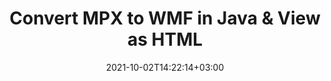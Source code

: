 ---
############################# Static ############################
layout: "autogen"
date: 2021-10-02T14:22:14+03:00
draft: false
path: "total/java/conversion/mpx-to-wmf/"

############################# Head ############################
head_title: "Convert MPX to WMF in Java - Sample Java Code"
head_description: "Java document conversion library to convert MPX to WMF and 100+ other file formats in Java & J2SE applications. View the Converted WMF document as HTML viewer."

############################# Header ############################
title: "Convert MPX to WMF in Java & View as HTML"
description: "Programmatically convert MPX to WMF in Java & J2SE platforms using flexible document manipulation options to customize the resultant document. Convert the complete document or some specific pages based on page numbers or selective page ranges using Java document conversion library."

############################# SubMenu ############################
submenu:
    enable: false

############################# Content ############################
content:
    enable: true
    block:
    - title_left: "MPX to WMF Conversion in Java"
      content_left: |
          Perform MPX to WMF file conversion in three simple steps using Java. View the converted document as HTML without any external software dependency.

          -   Create a new instance of **Converter** class and load the MPX file
          -   Set **ConvertOptions** for the WMF document type
          -   Call **Convert** method of **Converter** class instance for conversion to WMF
          -   Set options for HTML viewer
          -   Create **Viewer** object to view converted WMF as HTML
          
      title_right: "Convert Remotely Located Documents"
      content_right: |
          You require `GroupDocs.Conversion` & `GroupDocs.Viewer` namespaces to convert between a wide range of popular document types such as PDF, Microsoft Word, Excel, PowerPoint, Project, Outlook, HTML, diagrams and image file formats. Explore other [Java APIs for Office documents](https://products.conholdate.com/total/java/) as offered by Conholdate.Total.
          
          Get the respective assembly files from the [downloads](https://downloads.conholdate.com/total/java) or fetch the whole package from [Maven](https://repository.conholdate.com/webapp/#/artifacts/browse/tree/General/repo) to add 'Conholdate.Total` directly in your workspace.
          
      code: |
          ```cs {linenos=false}
          // Convert MPX to WMF using GroupDocs.Conversion API
          // Load the source MPX file to be converted
          Converter converter = new Converter("input.mpx");

          // Get the convert options ready for the target WMF format
          ConvertOptions convertOptions = new FileType().fromExtension("wmf").getConvertOptions();

          // Convert to WMF format
          converter.convert("output.wmf", convertOptions);

          // Create Viewer object to view the converted WMF as HTML
          try (Viewer viewer = new Viewer("output.wmf"))
          {
              // Set options for HTML viewer
              HtmlViewOptions viewOptions = HtmlViewOptions.forEmbeddedResources("output{0}.html");

              // View converted WMF as HTML
              viewer.view(viewOptions);
          }
          ```
    - title_left: "Convert Password Protected MPX to WMF"
      content_left: |
          Accurately load and convert documents that are protected with a password within your Java based applications. The file format conversion API also supports rendering remote documents from different sources including S3, Blob, FTP, Stream, URL or a local disk.

          -   Create new instance of **Converter** class and pass source document path
          -   Instantiate the proper **ConvertOptions** class e.g. (**PdfConvertOptions**, **WordProcessingConvertOptions**, **SpreadsheetConvertOptions** etc.)
          -   Call **convert** method of **Converter** class instance and pass filename for the converted document
        
      title_right: "Source Document Information Extraction"
      content_right: |
          The documents information extraction feature not only allows getting the basic information about the source document file but it also supports extracting some valuable file-format specific information such as project start and end dates of a Microsoft Project file, any printing restrictions on a PDF document, list of folders enclosed in an Outlook data file etc. 

          Convert popular document file formats on different operating systems such as Windows, Linux or macOS while using development environments such as NetBeans, IntelliJ IDEA and Eclipse.
          
      code: |
          ```cs {linenos=false}
          // Load and convert password protected documents
          WordProcessingLoadOptions loadOptions = new WordProcessingLoadOptions();
          loadOptions.setPassword("12345");

          // Create an instance of Converter class and pass source document path and the load options delegate as a constructor parameters
          Converter converter = new Converter("input.mpx", loadOptions);

          // Instantiate PdfConvertOptions class
          PdfConvertOptions options = new PdfConvertOptions();

          // Call convert method of Converter class instance and pass filename for the converted document and the instance of ConvertOptions from the previous step
          converter.convert("output.wmf, options);
          ```
############################# About Formats ############################
about_formats:
    enable: false
############################# More Formats ############################
more_formats:
    enable: true
    auto: false
    other_out_formats: PDF DOCX DOT DOTX DOTM TXT RTF HTML MHTML XLS XLSX XLSM XLT XLTX XLTM DIF PPT PPTX PPS PPSX POT POTX POTM ODT OTT EMZ WMZ SVGZ TEX DCM WMF BMP PNG GIF JPEG TIFF
############################# Back to top ###############################
back_to_top:
  enable: true
---